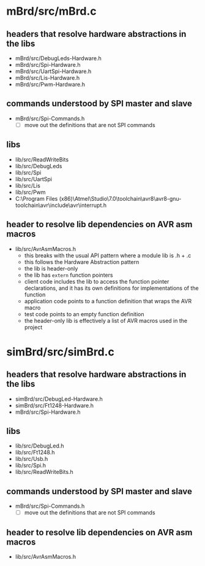 # mBrd/src/mBrd.c
## headers that resolve hardware abstractions in the libs
- mBrd/src/DebugLeds-Hardware.h
- mBrd/src/Spi-Hardware.h
- mBrd/src/UartSpi-Hardware.h
- mBrd/src/Lis-Hardware.h
- mBrd/src/Pwm-Hardware.h

## commands understood by SPI master and slave
- mBrd/src/Spi-Commands.h
    - [ ] move out the definitions that are not SPI commands

## libs
- lib/src/ReadWriteBits
- lib/src/DebugLeds
- lib/src/Spi
- lib/src/UartSpi
- lib/src/Lis
- lib/src/Pwm
- C:\Program Files (x86)\Atmel\Studio\7.0\toolchain\avr8\avr8-gnu-toolchain\avr\include\avr\interrupt.h

## header to resolve lib dependencies on AVR asm macros
- lib/src/AvrAsmMacros.h
    - this breaks with the usual API pattern where a module lib is .h + .c
    - this follows the Hardware Abstraction pattern
    - the lib is header-only
    - the lib has `extern` function pointers
    - client code includes the lib to access the function pointer declarations,
      and it has its own definitions for implementations of the function
    - application code points to a function definition that wraps the AVR macro
    - test code points to an empty function definition
    - the header-only lib is effectively a list of AVR macros used in the
      project

# simBrd/src/simBrd.c
## headers that resolve hardware abstractions in the libs
- simBrd/src/DebugLed-Hardware.h
- simBrd/src/Ft1248-Hardware.h
- mBrd/src/Spi-Hardware.h

## libs
- lib/src/DebugLed.h
- lib/src/Ft1248.h
- lib/src/Usb.h
- lib/src/Spi.h
- lib/src/ReadWriteBits.h

## commands understood by SPI master and slave
- mBrd/src/Spi-Commands.h
    - [ ] move out the definitions that are not SPI commands

## header to resolve lib dependencies on AVR asm macros
- lib/src/AvrAsmMacros.h

